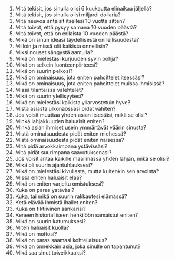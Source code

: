 1. Mitä tekisit, jos sinulla olisi 6 kuukautta elinaikaa jäljellä?
2. Mitä tekisit, jos sinulla olisi miljardi dollaria?
3. Mitä neuvoa antaisit itsellesi 10 vuotta sitten?
4. Mitä toivot, että pysyy samana 10 vuoden päästä?
5. Mitä toivot, että on erilaista 10 vuoden päästä?
6. Mikä on sinun ideasi täydellisestä onnellisuudesta?
7. Milloin ja missä olit kaikista onnellisin?
8. Miksi nouset sängystä aamulla?
9. Mikä on mielestäsi kurjuuden syvin pohja?
10. Mikä on selkein luonteenpiirteesi?
11. Mikä on suurin pelkosi?
12. Mikä on ominaisuus, jota eniten pahoittelet itsessäsi?
13. Mikä on ominaisuus, jota eniten pahoittelet muissa ihmisissä?
14. Missä tilanteissa valehtelet?
15. Mikä on suurin ylellisyytesi?
16. Mikä on mielestäsi kaikista yliarvostetuin hyve?
17. Mistä asiasta ulkonäössäsi pidät vähiten?
18. Jos voisit muuttaa yhden asian itsestäsi, mikä se olisi?
19. Minkä lahjakkuuden haluaisit eniten?
20. Minkä asian ihmiset usein ymmärtävät väärin sinusta?
21. Mistä ominaisuudesta pidät eniten miehessä?
22. Mistä ominaisuudesta pidät eniten naisessa?
23. Mitä pidä arvokkaimpana ystävissäsi?
24. Mitä pidät suurimpana saavutuksenasi?
25. Jos voisit antaa kaikille maailmassa yhden lahjan, mikä se olisi?
26. Mikä oli suurin ajantuhlauksesi?
27. Mikä on mielestäsi kivuliasta, mutta kuitenkin sen arvoista?
28. Missä eniten haluaisit elää?
29. Mikä on eniten varjeltu omistuksesi?
30. Kuka on paras ystäväsi?
31. Kuka, tai mikä on suurin rakkautesi elämässä?
32. Ketä elävää ihmistä ihailet eniten?
33. Kuka on fiktiivinen sankarisi?
34. Keneen historialliseen henkilöön samaistut eniten?
35. Mikä on suurin katumuksesi?
36. Miten haluaisit kuolla?
37. Mikä on mottosi?
38. Mikä on paras saamasi kohteliaisuus?
39. Mikä on onnekkain asia, joka sinulle on tapahtunut?
40. Mikä saa sinut toiveikkaaksi?
